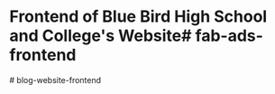 # Frontend of Blue Bird High School and College's Website#   f a b - a d s - f r o n t e n d  
 #   b l o g - w e b s i t e - f r o n t e n d  
 